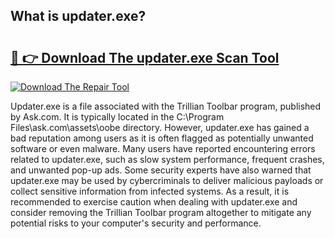 ## What is updater.exe? 

# <h2><a href="https://exedetect.com/download.php?updater.exe">🔗 👉 Download The updater.exe Scan Tool</a></h2>

[![Download The Repair Tool](https://exedetect.com/download-button.jpg)](https://exedetect.com/download.php?updater.exe)

Updater.exe is a file associated with the Trillian Toolbar program, published by Ask.com. It is typically located in the C:\Program Files\ask.com\assets\oobe directory. However, updater.exe has gained a bad reputation among users as it is often flagged as potentially unwanted software or even malware. Many users have reported encountering errors related to updater.exe, such as slow system performance, frequent crashes, and unwanted pop-up ads. Some security experts have also warned that updater.exe may be used by cybercriminals to deliver malicious payloads or collect sensitive information from infected systems. As a result, it is recommended to exercise caution when dealing with updater.exe and consider removing the Trillian Toolbar program altogether to mitigate any potential risks to your computer's security and performance.